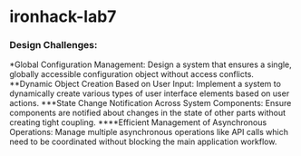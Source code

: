 # ironhack-lab7

### Design Challenges:

*Global Configuration Management: Design a system that ensures a single, globally accessible configuration object without access conflicts.
**Dynamic Object Creation Based on User Input: Implement a system to dynamically create various types of user interface elements based on user actions.
***State Change Notification Across System Components: Ensure components are notified about changes in the state of other parts without creating tight coupling.
****Efficient Management of Asynchronous Operations: Manage multiple asynchronous operations like API calls which need to be coordinated without blocking the main application workflow.
